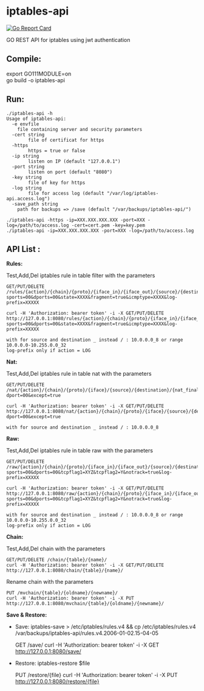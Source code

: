 # iptables-api
[![Go Report Card](https://goreportcard.com/badge/github.com/jeremmfr/iptables-api)](https://goreportcard.com/report/github.com/SpaceRouter/iptables-api)

GO REST API for iptables using jwt authentication

Compile:
--------
export GO111MODULE=on  
go build -o iptables-api

Run:
----
    ./iptables-api -h
	Usage of iptables-api:
	  -e envfile
		file containing server and security parameters 
	  -cert string
	        file of certificat for https
	  -https
	        https = true or false
	  -ip string
	        listen on IP (default "127.0.0.1")
	  -port string
	        listen on port (default "8080")
	  -key string
	        file of key for https
	  -log string
	        file for access log (default "/var/log/iptables-api.access.log")
	  -save_path string
		path for backups => /save (default "/var/backups/iptables-api/")

    ./iptables-api -https -ip=XXX.XXX.XXX.XXX -port=XXX -log=/path/to/access.log -cert=cert.pem -key=key.pem
    ./iptables-api -ip=XXX.XXX.XXX.XXX -port=XXX -log=/path/to/access.log

API List :
---------

**Rules:**

Test,Add,Del iptables rule in table filter with the parameters

	GET/PUT/DELETE /rules/{action}/{chain}/{proto}/{iface_in}/{iface_out}/{source}/{destination}/?sports=00&dports=00&state=XXXX&fragment=true&icmptype=XXXX&log-prefix=XXXXX

	curl -H 'Authorization: bearer token' -i -X GET/PUT/DELETE http://127.0.0.1:8080/rules/{action}/{chain}/{proto}/{iface_in}/{iface_out}/{source}/{destination}/?sports=00&dports=00&state=XXXX&fragment=true&icmptype=XXXX&log-prefix=XXXXX

	with for source and destination _ instead / : 10.0.0.0_8 or range 10.0.0.0-10.255.0.0_32
	log-prefix only if action = LOG


**Nat:**

Test,Add,Del iptables rule in table nat with the parameters

	GET/PUT/DELETE /nat/{action}/{chain}/{proto}/{iface}/{source}/{destination}/{nat_final}/?dport=00&except=true

	curl -H 'Authorization: bearer token' -i -X GET/PUT/DELETE http://127.0.0.1:8080/nat/{action}/{chain}/{proto}/{iface}/{source}/{destination}/{nat_final}/?dport=00&except=true

	with for source and destination _ instead / : 10.0.0.0_8


**Raw:**

Test,Add,Del iptables rule in table raw with the parameters

	GET/PUT/DELETE /raw/{action}/{chain}/{proto}/{iface_in}/{iface_out}/{source}/{destination}/?sports=00&dports=00&tcpflag1=XYZ&tcpflag2=Y&notrack=true&log-prefix=XXXXX

	curl -H 'Authorization: bearer token' -i -X GET/PUT/DELETE http://127.0.0.1:8080/raw/{action}/{chain}/{proto}/{iface_in}/{iface_out}/{source}/{destination}/?sports=00&dports=00&tcpflag1=XYZ&tcpflag2=Y&notrack=true&log-prefix=XXXXX

	with for source and destination _ instead / : 10.0.0.0_8 or range 10.0.0.0-10.255.0.0_32
	log-prefix only if action = LOG


**Chain:**

Test,Add,Del chain with the parameters

	GET/PUT/DELETE /chain/{table}/{name}/
	curl -H 'Authorization: bearer token' -i -X GET/PUT/DELETE http://127.0.0.1:8080/chain/{table}/{name}/

Rename chain with the parameters

	PUT /mvchain/{table}/{oldname}/{newname}/
	curl -H 'Authorization: bearer token' -i -X PUT http://127.0.0.1:8080/mvchain/{table}/{oldname}/{newname}/


**Save & Restore:**

- Save: iptables-save > /etc/iptables/rules.v4 && cp /etc/iptables/rules.v4 /var/backups/iptables-api/rules.v4.2006-01-02.15-04-05


	GET /save/
	curl -H 'Authorization: bearer token' -i -X GET http://127.0.0.1:8080/save/


- Restore: iptables-restore $file


	PUT /restore/{file}
	curl -H 'Authorization: bearer token' -i -X PUT http://127.0.0.1:8080/restore/{file}
	
